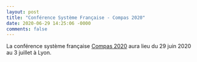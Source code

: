 ```yaml
---
layout: post
title: "Conférence Système Française - Compas 2020"
date: 2020-06-29 14:25:06 -0000
comments: false
---
```

La conférence système française [Compas 2020](http://compas-conference.fr) aura lieu du 29 juin 2020 au 3 juillet à Lyon.
